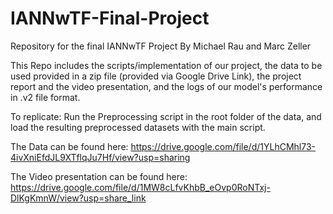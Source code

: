 # IANNwTF-Final-Project
Repository for the final IANNwTF Project
By Michael Rau and Marc Zeller

This Repo includes the scripts/implementation of our project, the data to be used provided in a zip file (provided via Google Drive Link), the project report and the video presentation, and the logs of our model's performance in .v2 file format.

To replicate: Run the Preprocessing script in the root folder of the data, and load the resulting preprocessed datasets with the main script.

The Data can be found here:
https://drive.google.com/file/d/1YLhCMhl73-4ivXniEfdJL9XTflqJu7Hf/view?usp=sharing

The Video presentation can be found here:
https://drive.google.com/file/d/1MW8cLfvKhbB_eOvp0RoNTxj-DlKgKmnW/view?usp=share_link
